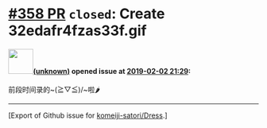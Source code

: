 # [\#358 PR](https://github.com/komeiji-satori/Dress/pull/358) `closed`: Create 32edafr4fzas33f.gif

#### <img src="(unknown)" width="50">[(unknown)]((unknown)) opened issue at [2019-02-02 21:29](https://github.com/komeiji-satori/Dress/pull/358):

前段时间录的~\(≧▽≦)/~啦🌶




-------------------------------------------------------------------------------



[Export of Github issue for [komeiji-satori/Dress](https://github.com/komeiji-satori/Dress).]
